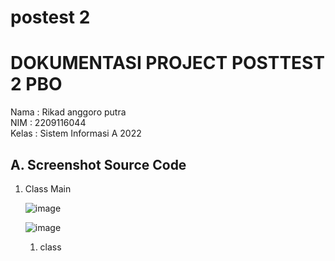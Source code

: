 # postest 2
<h1>DOKUMENTASI PROJECT POSTTEST 2 PBO</h1>

<P>Nama : Rikad anggoro putra <br>NIM : 2209116044 <br>Kelas : Sistem Informasi A 2022</P>
<h2>A. Screenshot Source Code</h2>

<ol>
  <li>Class Main</li>
  
  ![image](https://github.com/eyotaa/pbo-postest-2/assets/95154198/4f19f75a-a3fb-4129-bed9-e6cbed1cc4db)
  
  ![image](https://github.com/eyotaa/pbo-postest-2/assets/95154198/88c6d426-06c8-45ae-94b5-3193d63dca16)

<ol>
  <li>class</li>
